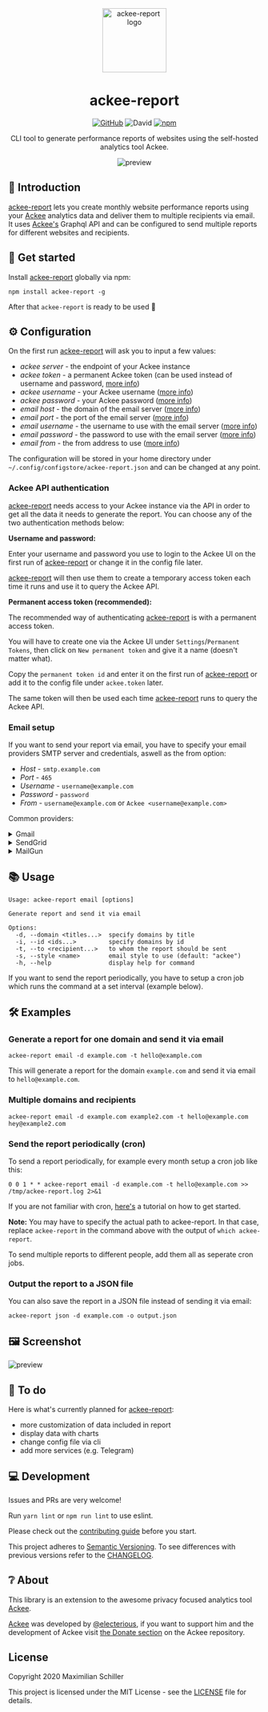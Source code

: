 <div align="center">
  
<img src="https://cdn.mxis.ch/assets/ackee-report/logo.png" title="ackee-report" alt="ackee-report logo" width="128">

# ackee-report

[![GitHub](https://img.shields.io/github/license/mashape/apistatus.svg)](https://github.com/BetaHuhn/ackee-report/blob/master/LICENSE) ![David](https://img.shields.io/david/betahuhn/ackee-report) [![npm](https://img.shields.io/npm/v/ackee-report)](https://www.npmjs.com/package/ackee-report)

CLI tool to generate performance reports of websites using the self-hosted analytics tool Ackee.

![preview](https://cdn.mxis.ch/assets/ackee-report/mockupSmall.png)


</div>

## 👋 Introduction

[ackee-report](https://github.com/BetaHuhn/ackee-report) lets you create monthly website performance reports using your [Ackee](https://github.com/electerious/ackee) analytics data and deliver them to multiple recipients via email. It uses [Ackee's](https://github.com/electerious/ackee) Graphql API and can be configured to send multiple reports for different websites and recipients.

## 🚀 Get started

Install [ackee-report](https://github.com/BetaHuhn/ackee-report) globally via npm:
```shell
npm install ackee-report -g
```

After that `ackee-report` is ready to be used 🎉

## ⚙️ Configuration

On the first run [ackee-report](https://github.com/BetaHuhn/ackee-report) will ask you to input a few values:

- *ackee server* - the endpoint of your Ackee instance
- *ackee token* - a permanent Ackee token (can be used instead of username and password, [more info](#ackee-api-authentication))
- *ackee username* - your Ackee username ([more info](#ackee-api-authentication))
- *ackee password* - your Ackee password ([more info](#ackee-api-authentication))
- *email host* - the domain of the email server ([more info](#email-setup))
- *email port* - the port of the email server ([more info](#email-setup))
- *email username* - the username to use with the email server ([more info](#email-setup))
- *email password* - the password to use with the email server ([more info](#email-setup))
- *email from* - the from address to use ([more info](#email-setup))

The configuration will be stored in your home directory under `~/.config/configstore/ackee-report.json` and can be changed at any point.

### Ackee API authentication

[ackee-report](https://github.com/BetaHuhn/ackee-report) needs access to your Ackee instance via the API in order to get all the data it needs to generate the report. You can choose any of the two authentication methods below:

**Username and password:**

Enter your username and password you use to login to the Ackee UI on the first run of [ackee-report](https://github.com/BetaHuhn/ackee-report) or change it in the config file later.

[ackee-report](https://github.com/BetaHuhn/ackee-report) will then use them to create a temporary access token each time it runs and use it to query the Ackee API.

**Permanent access token (recommended):**

The recommended way of authenticating [ackee-report](https://github.com/BetaHuhn/ackee-report) is with a permanent access token. 

You will have to create one via the Ackee UI under `Settings`/`Permanent Tokens`, then click on `New permanent token` and give it a name (doesn't matter what).

Copy the `permanent token id` and enter it on the first run of [ackee-report](https://github.com/BetaHuhn/ackee-report) or add it to the config file under `ackee.token` later.

The same token will then be used each time [ackee-report](https://github.com/BetaHuhn/ackee-report) runs to query the Ackee API.

### Email setup

If you want to send your report via email, you have to specify your email providers SMTP server and credentials, aswell as the from option:

- *Host* - `smtp.example.com`
- *Port* - `465`
- *Username* - `username@example.com`
- *Password* - `password`
- *From* - `username@example.com` or `Ackee <username@example.com>`

Common providers:

<details><summary>Gmail</summary>

If you use gmail to send emails, use these values:

- *Host* - `smtp.gmail.com`
- *Port* - `465`
- *Username* -  your gmail username (your email address)
- *Password* -  your gmail password or if you have 2FA enabled, an ["Application Specific password"](https://security.google.com/settings/security/apppasswords)

</details>

<details><summary>SendGrid</summary>

If you use SendGrid to send emails, use these values:

- *Host* - `smtp.sendgrid.net`
- *Port* - `465`
- *Username* -  `apikey` (everyone's username is apiKey)
- *Password* - your API Key (generate one [here](https://app.sendgrid.com/settings/api_keys))
</details>

<details><summary>MailGun</summary>

If you use SendGrid to send emails, use these values:

- *Host* - `smtp.mailgun.org`
- *Port* - `465`
- *Username* -  `postmaster@yourdomain.name`
- *Password* - get your password [here](https://app.mailgun.com/app/domains)

</details>

## 📚 Usage

```shell
Usage: ackee-report email [options]

Generate report and send it via email

Options:
  -d, --domain <titles...>  specify domains by title
  -i, --id <ids...>         specify domains by id
  -t, --to <recipient...>   to whom the report should be sent
  -s, --style <name>        email style to use (default: "ackee")
  -h, --help                display help for command
```

If you want to send the report periodically, you have to setup a cron job which runs the command at a set interval (example below).

## 🛠️ Examples

### Generate a report for one domain and send it via email

```shell
ackee-report email -d example.com -t hello@example.com
```

This will generate a report for the domain `example.com` and send it via email to `hello@example.com`.

### Multiple domains and recipients

```shell
ackee-report email -d example.com example2.com -t hello@example.com hey@example2.com
```

### Send the report periodically (cron)

To send a report periodically, for example every month setup a cron job like this:

```shell
0 0 1 * * ackee-report email -d example.com -t hello@example.com >> /tmp/ackee-report.log 2>&1
```

If you are not familiar with cron, [here's](https://ostechnix.com/a-beginners-guide-to-cron-jobs/) a tutorial on how to get started.

**Note:** You may have to specify the actual path to ackee-report. In that case, replace `ackee-report` in the command above with the output of `which ackee-report`.

To send multiple reports to different people, add them all as seperate cron jobs.

### Output the report to a JSON file

You can also save the report in a JSON file instead of sending it via email:

```shell
ackee-report json -d example.com -o output.json
```

## 🖼️ Screenshot

![preview](https://cdn.mxis.ch/assets/ackee-report/multiple.png)

## 📝 To do

Here is what's currently planned for [ackee-report](https://github.com/BetaHuhn/ackee-report):

- more customization of data included in report
- display data with charts
- change config file via cli
- add more services (e.g. Telegram)

## 💻 Development

Issues and PRs are very welcome!

Run `yarn lint` or `npm run lint` to use eslint.

Please check out the [contributing guide](CONTRIBUTING.md) before you start.

This project adheres to [Semantic Versioning](https://semver.org/spec/v2.0.0.html). To see differences with previous versions refer to the [CHANGELOG](CHANGELOG.md).

## ❔ About

This library is an extension to the awesome privacy focused analytics tool [Ackee](https://github.com/electerious/ackee).

[Ackee](https://github.com/electerious/ackee) was developed by [@electerious](https://github.com/electerious), if you want to support him and the development of Ackee visit [the Donate section](https://github.com/electerious/ackee#donate) on the Ackee repository.

## License

Copyright 2020 Maximilian Schiller

This project is licensed under the MIT License - see the [LICENSE](LICENSE) file for details.
